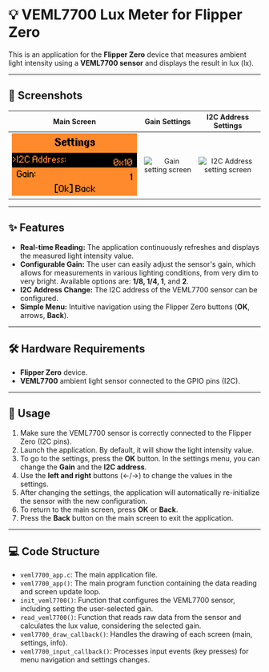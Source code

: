 # 💡 VEML7700 Lux Meter for Flipper Zero

This is an application for the **Flipper Zero** device that measures ambient light intensity using a **VEML7700 sensor** and displays the result in lux ($\text{lx}$).

---
## 📸 Screenshots

| Main Screen | Gain Settings | I2C Address Settings |
| :---: | :---: | :---: |
| ![Main screen showing Lux measurement](screenshots/1.png) | ![Gain setting screen](Flipper-zero-app-VEML7700/screenshots/2.png) | ![I2C Address setting screen](Flipper-zero-app-VEML7700/screenshots/3.png) |

---
## ✨ Features

* **Real-time Reading:** The application continuously refreshes and displays the measured light intensity value.
* **Configurable Gain:** The user can easily adjust the sensor's gain, which allows for measurements in various lighting conditions, from very dim to very bright. Available options are: **1/8, 1/4, 1**, and **2**.
* **I2C Address Change:** The I2C address of the VEML7700 sensor can be configured.
* **Simple Menu:** Intuitive navigation using the Flipper Zero buttons (**OK**, arrows, **Back**).

---
## 🛠️ Hardware Requirements

* **Flipper Zero** device.
* **VEML7700** ambient light sensor connected to the GPIO pins (I2C).

---
## 🚀 Usage

1.  Make sure the VEML7700 sensor is correctly connected to the Flipper Zero (I2C pins).
2.  Launch the application. By default, it will show the light intensity value.
3.  To go to the settings, press the **OK** button. In the settings menu, you can change the **Gain** and the **I2C address**.
4.  Use the **left and right** buttons ($\leftarrow$/$\rightarrow$) to change the values in the settings.
5.  After changing the settings, the application will automatically re-initialize the sensor with the new configuration.
6.  To return to the main screen, press **OK** or **Back**.
7.  Press the **Back** button on the main screen to exit the application.

---
## 💻 Code Structure

* `veml7700_app.c`: The main application file.
* `veml7700_app()`: The main program function containing the data reading and screen update loop.
* `init_veml7700()`: Function that configures the VEML7700 sensor, including setting the user-selected gain.
* `read_veml7700()`: Function that reads raw data from the sensor and calculates the lux value, considering the selected gain.
* `veml7700_draw_callback()`: Handles the drawing of each screen (main, settings, info).
* `veml7700_input_callback()`: Processes input events (key presses) for menu navigation and settings changes.
